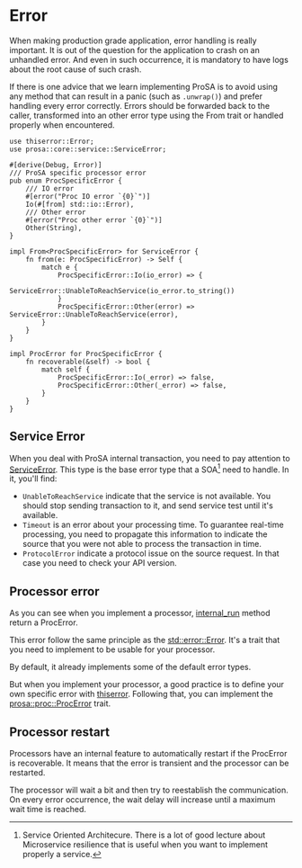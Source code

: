 # Error

When making production grade application, error handling is really important.
It is out of the question for the application to crash on an unhandled error.
And even in such occurrence, it is mandatory to have logs about the root cause of such crash.

If there is one advice that we learn implementing ProSA is to avoid using any method that can result in a panic (such as `.unwrap()`) and prefer handling every error correctly.
Errors should be forwarded back to the caller, transformed into an other error type using the From trait or handled properly when encountered.

```rust,noplayground
use thiserror::Error;
use prosa::core::service::ServiceError;

#[derive(Debug, Error)]
/// ProSA specific processor error
pub enum ProcSpecificError {
    /// IO error
    #[error("Proc IO error `{0}`")]
    Io(#[from] std::io::Error),
    /// Other error
    #[error("Proc other error `{0}`")]
    Other(String),
}

impl From<ProcSpecificError> for ServiceError {
    fn from(e: ProcSpecificError) -> Self {
        match e {
            ProcSpecificError::Io(io_error) => {
                ServiceError::UnableToReachService(io_error.to_string())
            }
            ProcSpecificError::Other(error) => ServiceError::UnableToReachService(error),
        }
    }
}

impl ProcError for ProcSpecificError {
    fn recoverable(&self) -> bool {
        match self {
            ProcSpecificError::Io(_error) => false,
            ProcSpecificError::Other(_error) => false,
        }
    }
}
```

## Service Error

When you deal with ProSA internal transaction, you need to pay attention to [ServiceError](https://docs.rs/prosa/latest/prosa/core/service/enum.ServiceError.html).
This type is the base error type that a SOA[^soa] need to handle.
In it, you'll find:
- `UnableToReachService` indicate that the service is not available. You should stop sending transaction to it, and send service test until it's available.
- `Timeout` is an error about your processing time. To guarantee real-time processing, you need to propagate this information to indicate the source that you were not able to process the transaction in time.
- `ProtocolError` indicate a protocol issue on the source request. In that case you need to check your API version.

## Processor error

As you can see when you implement a processor, [internal_run](https://docs.rs/prosa/latest/prosa/core/proc/trait.Proc.html#tymethod.internal_run) method return a ProcError.

This error follow the same principle as the [std::error::Error](https://doc.rust-lang.org/std/error/trait.Error.html).
It's a trait that you need to implement to be usable for your processor.

By default, it already implements some of the default error types.

But when you implement your processor, a good practice is to define your own specific error with [thiserror](https://docs.rs/thiserror/latest/thiserror/).
Following that, you can implement the [prosa::proc::ProcError](https://docs.rs/prosa/latest/prosa/core/proc/trait.ProcError.html) trait.

## Processor restart

Processors have an internal feature to automatically restart if the ProcError is recoverable.
It means that the error is transient and the processor can be restarted.

The processor will wait a bit and then try to reestablish the communication. On every error occurrence, the wait delay will increase until a maximum wait time is reached.

[^soa]: Service Oriented Architecure. There is a lot of good lecture about Microservice resilience that is useful when you want to implement properly a service.
